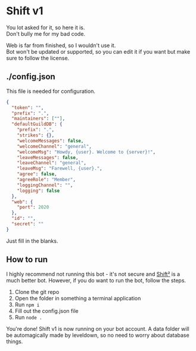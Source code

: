 # Shift v1

You lot asked for it, so here it is.  
Don't bully me for my bad code.

Web is far from finished, so I wouldn't use it.  
Bot won't be updated or supported, so you can edit it if you want but make sure to follow the license.

## ./config.json

This file is needed for configuration.

```json
{
  "token": "",
  "prefix": ".",
  "maintainers": [""],
  "defaultGuildDB": {
    "prefix": ".",
    "strikes": {},
    "welcomeMessages": false,
    "welcomeChannel": "general",
    "welcomeMsg": "Howdy, {user}. Welcome to {server}!",
    "leaveMessages": false,
    "leaveChannel": "general",
    "leaveMsg": "Farewell, {user}.",
    "agree": false,
    "agreeRole": "Member",
    "loggingChannel": "",
    "logging": false
  },
  "web": {
    "port": 2020
  },
  "id": "",
  "secret": ""
}
```

Just fill in the blanks.

## How to run

I highly recommend not running this bot - it's not secure and [Shift²](https://htbr.me/shift) is a much better bot. However, if you do want to run the bot, follow the steps.  
1. Clone the git repo
2. Open the folder in something a terminal application
3. Run `npm i`
4. Fill out the config.json file
5. Run `node .`

You're done! Shift v1 is now running on your bot account. A data folder will be automagically made by leveldown, so no need to worry about database things.

